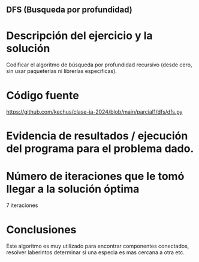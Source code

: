 ## DFS (Busqueda por profundidad)

# Descripción del ejercicio y la solución
Codificar el algoritmo de búsqueda por profundidad recursivo (desde cero, sin usar paqueterías ni librerías específicas).

# Código fuente
https://github.com/kechus/clase-ia-2024/blob/main/parcial1/dfs/dfs.py

# Evidencia de resultados / ejecución del programa para el problema dado.


# Número de iteraciones que le tomó llegar a la solución óptima
7 iteraciones

# Conclusiones
Este algoritmo es muy utilizado para encontrar componentes conectados, resolver laberintos determinar si una especia es mas cercana a otra etc.
